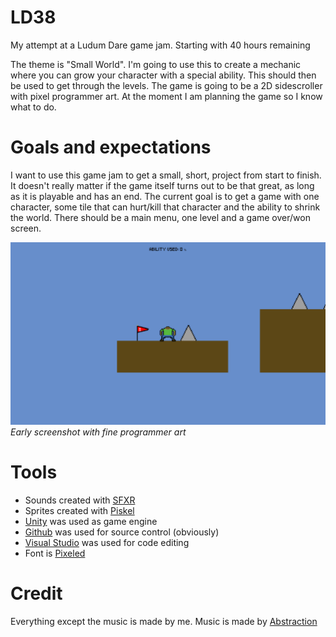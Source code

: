 # LD38
My attempt at a Ludum Dare game jam. Starting with 40 hours remaining

The theme is "Small World". I'm going to use this to create a mechanic where you can grow your character with a special ability. This should then be used to get through the levels.
The game is going to be a 2D sidescroller with pixel programmer art. At the moment I am planning the game so I know what to do.

# Goals and expectations
I want to use this game jam to get a small, short, project from start to finish. It doesn't really matter if the game itself turns out to be that great, as long as it is playable and has an end.
The current goal is to get a game with one character, some tile that can hurt/kill that character and the ability to shrink the world. There should be a main menu, one level and a game over/won screen.

![alt text](https://github.com/linco95/LD38/blob/master/Screenshots/Earlyscreenshot.PNG?raw=true "Early screenshot of the game")
*Early screenshot with fine programmer art*

# Tools
* Sounds created with [SFXR](http://www.drpetter.se/project_sfxr.html)
* Sprites created with [Piskel](http://www.piskelapp.com/)
* [Unity](www.unity3d.com/) was used as game engine
* [Github](www.github.com/) was used for source control (obviously)
* [Visual Studio](www.visualstudio.com/) was used for code editing
* Font is [Pixeled](www.dafont.com/pixeled.font)

# Credit
Everything except the music is made by me. Music is made by [Abstraction](www.abstractionmusic.com/)
